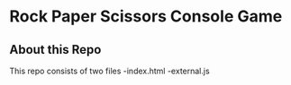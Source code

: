 # Rock Paper Scissors Console Game

## About this Repo
This repo consists of two files
  -index.html
  -external.js

